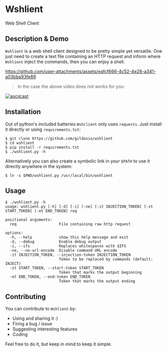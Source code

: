 # Wshlient

Web Shell Client

## Description & Demo

`Wshlient` is a web shell client designed to be pretty simple yet versatile. One
just need to create a text file containing an HTTP request and inform where
`Wshlient` inject the commands, then you can enjoy a shell.

https://github.com/user-attachments/assets/eafcf666-4c52-4e28-a341-a03bba93fe89

> In the case the above video does not works for you:

[![asciicast](https://asciinema.org/a/q1eUYpO1GNYbEV2wta9CiIjGh.svg)](https://asciinema.org/a/q1eUYpO1GNYbEV2wta9CiIjGh)

## Installation

Out of python's included batteries `Wshclient` only uses `requests`. Just
install it directly or using `requirements.txt`:

```
$ git clone https://github.com/gildasio/wshlient
$ cd wshlient
$ pip install -r requirements.txt
$ ./wshlient.py -h
```

Alternatively you can also create a symbolic link in your `$PATH` to use it
directly anywhere in the system:

```
$ ln -s $PWD/wshlient.py /usr/local/bin/wshlient
```

## Usage

```
$ ./wshlient.py -h
usage: wshlient.py [-h] [-d] [-i] [-ne] [-it INJECTION_TOKEN] [-st START_TOKEN] [-et END_TOKEN] req

positional arguments:
  req                   File containing raw http request

options:
  -h, --help            show this help message and exit
  -d, --debug           Enable debug output
  -i, --ifs             Replaces whitespaces with $IFS
  -ne, --no-url-encode  Disable command URL encode
  -it INJECTION_TOKEN, --injection-token INJECTION_TOKEN
                        Token to be replaced by commands (default: INJECT)
  -st START_TOKEN, --start-token START_TOKEN
                        Token that marks the output beginning
  -et END_TOKEN, --end-token END_TOKEN
                        Token that marks the output ending
```

## Contributing

You can contribute to `Wshlient` by:

- Using and sharing it :)
- Firing a bug / issue
- Suggesting interesting features
- Coding

Feel free to do it, but keep in mind to keep it simple.

